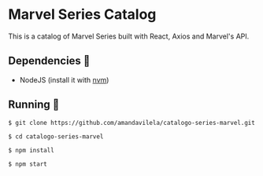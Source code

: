 # Marvel Series Catalog

This is a catalog of Marvel Series built with React, Axios and Marvel's API.

## Dependencies :construction_worker:

- NodeJS (install it with [nvm](https://github.com/creationix/nvm))

## Running :rocket:

```$ git clone https://github.com/amandavilela/catalogo-series-marvel.git```

```$ cd catalogo-series-marvel```

```$ npm install```

```$ npm start```
